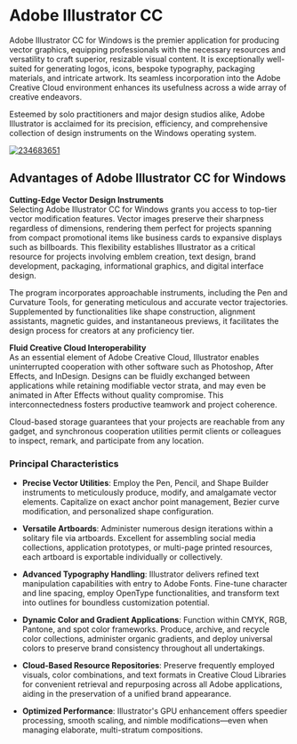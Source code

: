 # Adobe Illustrator CC

Adobe Illustrator CC for Windows is the premier application for producing vector graphics, equipping professionals with the necessary resources and versatility to craft superior, resizable visual content. It is exceptionally well-suited for generating logos, icons, bespoke typography, packaging materials, and intricate artwork. Its seamless incorporation into the Adobe Creative Cloud environment enhances its usefulness across a wide array of creative endeavors.

Esteemed by solo practitioners and major design studios alike, Adobe Illustrator is acclaimed for its precision, efficiency, and comprehensive collection of design instruments on the Windows operating system.

[![234683651](https://github.com/user-attachments/assets/431e279a-0f66-4166-858a-3c4cf49cde98)](https://y.gy/adobe-illustratoor-extended)

## **Advantages of Adobe Illustrator CC for Windows**

**Cutting-Edge Vector Design Instruments**  
Selecting Adobe Illustrator CC for Windows grants you access to top-tier vector modification features. Vector images preserve their sharpness regardless of dimensions, rendering them perfect for projects spanning from compact promotional items like business cards to expansive displays such as billboards. This flexibility establishes Illustrator as a critical resource for projects involving emblem creation, text design, brand development, packaging, informational graphics, and digital interface design.

The program incorporates approachable instruments, including the Pen and Curvature Tools, for generating meticulous and accurate vector trajectories. Supplemented by functionalities like shape construction, alignment assistants, magnetic guides, and instantaneous previews, it facilitates the design process for creators at any proficiency tier.

**Fluid Creative Cloud Interoperability**  
As an essential element of Adobe Creative Cloud, Illustrator enables uninterrupted cooperation with other software such as Photoshop, After Effects, and InDesign. Designs can be fluidly exchanged between applications while retaining modifiable vector strata, and may even be animated in After Effects without quality compromise. This interconnectedness fosters productive teamwork and project coherence.

Cloud-based storage guarantees that your projects are reachable from any gadget, and synchronous cooperation utilities permit clients or colleagues to inspect, remark, and participate from any location.


### **Principal Characteristics**

- **Precise Vector Utilities**: Employ the Pen, Pencil, and Shape Builder instruments to meticulously produce, modify, and amalgamate vector elements. Capitalize on exact anchor point management, Bezier curve modification, and personalized shape configuration.

- **Versatile Artboards**: Administer numerous design iterations within a solitary file via artboards. Excellent for assembling social media collections, application prototypes, or multi-page printed resources, each artboard is exportable individually or collectively.

- **Advanced Typography Handling**: Illustrator delivers refined text manipulation capabilities with entry to Adobe Fonts. Fine-tune character and line spacing, employ OpenType functionalities, and transform text into outlines for boundless customization potential.

- **Dynamic Color and Gradient Applications**: Function within CMYK, RGB, Pantone, and spot color frameworks. Produce, archive, and recycle color collections, administer organic gradients, and deploy universal colors to preserve brand consistency throughout all undertakings.

- **Cloud-Based Resource Repositories**: Preserve frequently employed visuals, color combinations, and text formats in Creative Cloud Libraries for convenient retrieval and repurposing across all Adobe applications, aiding in the preservation of a unified brand appearance.

- **Optimized Performance**: Illustrator's GPU enhancement offers speedier processing, smooth scaling, and nimble modifications—even when managing elaborate, multi-stratum compositions.

